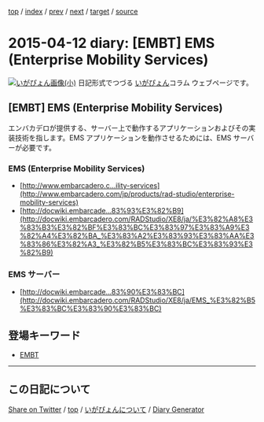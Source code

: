 [top](https://igapyon.github.io/diary/) 
 / [index](https://igapyon.github.io/diary/2015/index.html) 
 / [prev](https://igapyon.github.io/diary/2015/ig150409.html) 
 / [next](https://igapyon.github.io/diary/2015/ig150413.html) 
 / [target](https://igapyon.github.io/diary/2015/ig150412.html) 
 / [source](https://github.com/igapyon/diary/blob/gh-pages/2015/ig150412.html.src.md) 

2015-04-12 diary: [EMBT] EMS (Enterprise Mobility Services)
=====================================================================================================
[![いがぴょん画像(小)](https://igapyon.github.io/diary/images/iga200306s.jpg "いがぴょん")](https://igapyon.github.io/diary/memo/memoigapyon.html) 日記形式でつづる [いがぴょん](https://igapyon.github.io/diary/memo/memoigapyon.html)コラム ウェブページです。

## [EMBT] EMS (Enterprise Mobility Services)

エンバカデロが提供する、サーバー上で動作するアプリケーションおよびその実装技術を指します。EMS アプリケーションを動作させるためには、EMS サーバーが必要です。

### EMS (Enterprise Mobility Services)


* [http://www.embarcadero.c...ility-services](http://www.embarcadero.com/jp/products/rad-studio/enterprise-mobility-services)
* [http://docwiki.embarcade...83%93%E3%82%B9](http://docwiki.embarcadero.com/RADStudio/XE8/ja/%E3%82%A8%E3%83%B3%E3%82%BF%E3%83%BC%E3%83%97%E3%83%A9%E3%82%A4%E3%82%BA_%E3%83%A2%E3%83%93%E3%83%AA%E3%83%86%E3%82%A3_%E3%82%B5%E3%83%BC%E3%83%93%E3%82%B9)



### EMS サーバー


* [http://docwiki.embarcade...83%90%E3%83%BC](http://docwiki.embarcadero.com/RADStudio/XE8/ja/EMS_%E3%82%B5%E3%83%BC%E3%83%90%E3%83%BC)

## 登場キーワード

* [EMBT](../keyword/embt.html)

----------------------------------------------------------------------------------------------------

## この日記について

[Share on Twitter](https://twitter.com/intent/tweet?hashtags=igapyon%2Cdiary%2C%E3%81%84%E3%81%8C%E3%81%B4%E3%82%87%E3%82%93%2CEMBT&text=%5BEMBT%5D+EMS+%28Enterprise+Mobility+Services%29&url=https%3A%2F%2Figapyon.github.io%2Fdiary%2F2015%2Fig150412.html) / [top](../index.html/) / [いがぴょんについて](https://igapyon.github.io/diary/memo/memoigapyon.html) / [Diary Generator](https://github.com/igapyon/igapyonv3)
